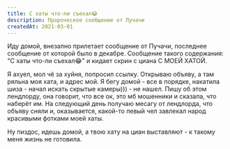 ```yaml
---
title: С хаты что-ли съехал😂
description: Пророческое сообщение от Пучачи
createdAt: 2021-03-01
---
```



Иду домой, внезапно прилетает сообщение от Пучачи, последнее сообщение от которой было в декабре. Сообщение такого
содержания: "С хаты что-ли съехал😂" и кидает скрин с циана С МОЕЙ ХАТОЙ.

Я ахуел, мол чё за хуйня, попросил ссылку. Открываю объяву, а там ряльна моя хата, и адрес мой. Я бегу домой - все в
порядке, накатила шиза - начал искать скрытые камеры))) - не нашел. Пишу об этом лендлорду, она говорит, что все ок, это
мб мошенники и сказала, что наберёт им. На следующий день получаю месагу от лендлорда, что объяву сняли и, оказывается,
какой-то левый чел завлекал народ красивыми фотками моей хаты.

Ну пиздос, идешь домой, а твою хату на циан выставляют - к такому меня жизнь не готовила.

